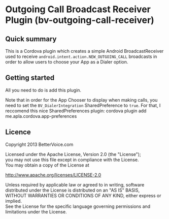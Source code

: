 # Outgoing Call Broadcast Receiver Plugin (bv-outgoing-call-receiver)

## Quick summary
This is a Cordova plugin which creates a simple Android BroadcastReceiver used to receive `android.intent.action.NEW_OUTGOING_CALL` broadcasts in order to allow users to choose your App as a Dialer option.

## Getting started

All you need to do is add this plugin.

Note that in order for the App Chooser to display when making calls, you need to set the `BV_DialerIntegration` SharedPreference to `true`. For that, I reccomend this nice SharedPreferences plugin:
cordova plugin add me.apla.cordova.app-preferences

## Licence
Copyright 2013 BetterVoice.com
    
Licensed under the Apache License, Version 2.0 (the "License");   
you may not use this file except in compliance with the License.   
You may obtain a copy of the License at       
  
http://www.apache.org/licenses/LICENSE-2.0   
 
Unless required by applicable law or agreed to in writing, software   
distributed under the License is distributed on an "AS IS" BASIS,   
WITHOUT WARRANTIES OR CONDITIONS OF ANY KIND, either express or implied.   
See the License for the specific language governing permissions and   
limitations under the License.
